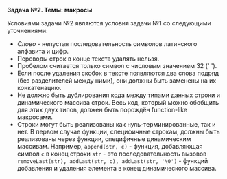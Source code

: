 **Задача №2. Темы: макросы**

Условиями задачи №2 являются условия задачи №1 со следующими уточнениями:

- _Слово_ - непустая последовательность символов латинского алфавита и цифр.
- Переводы строк в конце текста удалять нельзя.
- Пробелом считается только символ с числовым значением 32 (' ').
- Если после удаления скобок в тексте появляются два слова подряд (без разделителей между ними), они должны быть заменены на их конкатенацию.
- Не должно быть дублирования кода между типами данных строки и динамического массива строк. Весь код, который можно обобщить для этих двух типов, должен быть порождён function-like макросами.
- Строки могут быть реализованы как нуль-терминированные, так и нет. В первом случае функции, специфичные строкам, должны быть реализованы через функции, специфичные динамическим массивам. Например, `append(str, c)` - функция, добавляющая символ `c` в конец строки `str` - это последовательность вызовов `removeLast(str), addLast(str, c), addLast(str, '\0')` - функций добавления и удаления элемента в конец динамического массива.
